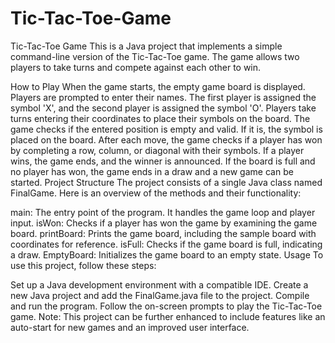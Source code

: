 # Tic-Tac-Toe-Game
Tic-Tac-Toe Game
This is a Java project that implements a simple command-line version of the Tic-Tac-Toe game. The game allows two players to take turns and compete against each other to win.

How to Play
When the game starts, the empty game board is displayed.
Players are prompted to enter their names.
The first player is assigned the symbol 'X', and the second player is assigned the symbol 'O'.
Players take turns entering their coordinates to place their symbols on the board.
The game checks if the entered position is empty and valid. If it is, the symbol is placed on the board.
After each move, the game checks if a player has won by completing a row, column, or diagonal with their symbols.
If a player wins, the game ends, and the winner is announced.
If the board is full and no player has won, the game ends in a draw and a new game can be started.
Project Structure
The project consists of a single Java class named FinalGame. Here is an overview of the methods and their functionality:

main: The entry point of the program. It handles the game loop and player input.
isWon: Checks if a player has won the game by examining the game board.
printBoard: Prints the game board, including the sample board with coordinates for reference.
isFull: Checks if the game board is full, indicating a draw.
EmptyBoard: Initializes the game board to an empty state.
Usage
To use this project, follow these steps:

Set up a Java development environment with a compatible IDE.
Create a new Java project and add the FinalGame.java file to the project.
Compile and run the program.
Follow the on-screen prompts to play the Tic-Tac-Toe game.
Note: This project can be further enhanced to include features like an auto-start for new games and an improved user interface.
